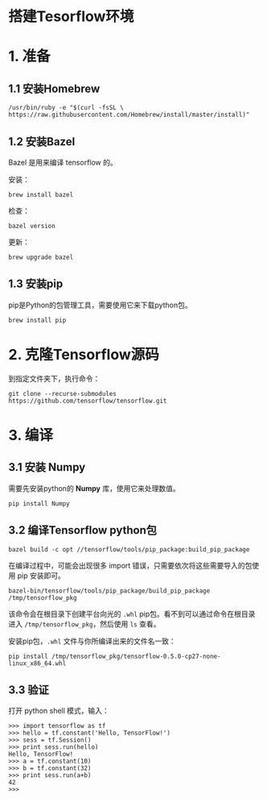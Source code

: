 # 搭建Tesorflow环境

# 1. 准备

## 1.1 安装Homebrew

```
/usr/bin/ruby -e "$(curl -fsSL \
https://raw.githubusercontent.com/Homebrew/install/master/install)" 
```

## 1.2 安装Bazel

Bazel 是用来编译 tensorflow 的。  

安装：  

```
brew install bazel
```

检查：  

```
bazel version
```

更新：  

```
brew upgrade bazel
```

## 1.3 安装pip
pip是Python的包管理工具，需要使用它来下载python包。

```
brew install pip
```


# 2. 克隆Tensorflow源码

到指定文件夹下，执行命令：  

```
git clone --recurse-submodules  https://github.com/tensorflow/tensorflow.git
```

# 3. 编译

## 3.1 安装 Numpy
需要先安装python的 **Numpy** 库，使用它来处理数值。  

```
pip install Numpy
```

## 3.2 编译Tensorflow python包

```
bazel build -c opt //tensorflow/tools/pip_package:build_pip_package
```

在编译过程中，可能会出现很多 import 错误，只需要依次将这些需要导入的包使用 pip 安装即可。

```
bazel-bin/tensorflow/tools/pip_package/build_pip_package /tmp/tensorflow_pkg
```

该命令会在根目录下创建平台向光的 `.whl` pip包。看不到可以通过命令在根目录进入 `/tmp/tensorflow_pkg`，然后使用 `ls` 查看。  

安装pip包，`.whl` 文件与你所编译出来的文件名一致：  

```
pip install /tmp/tensorflow_pkg/tensorflow-0.5.0-cp27-none-linux_x86_64.whl
```

## 3.3 验证
打开 python shell 模式，输入：  

```
>>> import tensorflow as tf
>>> hello = tf.constant('Hello, TensorFlow!')
>>> sess = tf.Session()
>>> print sess.run(hello)
Hello, TensorFlow!
>>> a = tf.constant(10)
>>> b = tf.constant(32)
>>> print sess.run(a+b)
42
>>>
``` 


